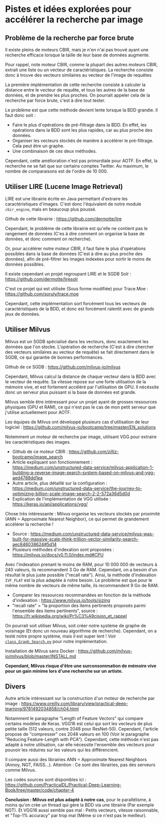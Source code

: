 # Pistes et idées explorées pour accélérer la recherche par image

## Problème de la recherche par force brute

Il existe pleins de moteurs CBIR, mais je n'en n'ai pas trouvé ayant une recherche efficace lorsque la taille de leur base de données augmente.

Pour rappel, note moteur CBIR, comme la plupart des autres moteurs CBIR, extrait une liste ou un vecteur de caractéristiques. La recherche consiste donc à trouve des vecteurs similaires au vecteur de l'image de requêtes

La première implémentation de cette recherche consiste à calculer la distance entre le vecteur de requête, et tous les autres de la base de données, et de prendre les plus proches. On pourrait appeler cela de la recherche par force brute, c'est à dire tout tester.

Le problème est que cette méthode devient lente lorsque la BDD grandie. Il faut donc soit :
- Faire le plus d'opérations de pré-filtrage dans la BDD. En effet, les opérations dans la BDD sont les plus rapides, car au plus proche des données.
- Organiser les vecteurs stockés de manière à accélérer le pré-filtrage. Cela peut être un graphe.
- Une combinaison de ces deux méthodes.

Cependant, cette amélioration n'est pas primordiale pour AOTF. En effet, la recherche ne se fait que sur certains comptes Twitter. Au maximum, le nombre de comparaisons est de l'ordre de 10 000.


## Utiliser LIRE (Lucene Image Retrieval)

LIRE est une librairie écrite en Java permettant d'extraire les caractéristiques d'images. C'est donc l'équivalent de notre module `cbir_engine`, mais en beaucoup plus poussé.

Github de cette librairie : https://github.com/dermotte/lire

Cependant, le problème de cette librairie est qu'elle ne contient pas le rangement de données (C'es à dire comment on organise la base de données, et donc comment on recherche).

Or, pour accélérer notre moteur CBIR, il faut faire le plus d'opérations possibles dans la base de données (C'est à dire au plus proche des données), afin de pré-filtrer les images indexées pour sortir le moins de données possibles.

Il existe cependant un projet regroupant LIRE et le SGDB Solr : https://github.com/dermotte/liresolr

C'est ce projet qui est utilisée (Sous forme modifiée) pour Trace.Moe : https://github.com/soruly/trace.moe

Cependant, cette implémentation sort forcément tous les vecteurs de caractéristiques de la BDD, et donc est forcément ralentit avec de grands jeux de données.


## Utiliser Milvus

Milvus est un SGDB spécialisé dans les vecteurs, donc exactement les données que l'on stocke. L'opération de recherche (C'est à dire chercher des vecteurs similaires au vecteur de requête) se fait directement dans le SGDB, ce qui garantie de bonnes performances.

Github de ce SGDB : https://github.com/milvus-io/milvus

Cependant, Milvus calcul la distance de chaque vecteur dans la BDD avec le vecteur de requête. Sa vitesse repose sur une forte utilisation de la mémoire vive, et est fortement accéléré par l'utilisation de GPU. Il nécéssite donc un serveur plus puissant si la base de données est grande.

Milvus semble être intéressant pour un projet ayant de grosses ressources physiques (GPU et RAM), ce qui n'est pas le cas de mon petit serveur que j'utilise actuellement pour AOTF.

Les équipes de Milvus ont développé plusieurs cas d'utilisation de leur logiciel : https://github.com/milvus-io/bootcamp/tree/master/EN_solutions

Notemment un moteur de recherche par image, utilisant VGG pour extraire les caractéristiques des images.
- Github de ce moteur CBIR : https://github.com/zilliz-bootcamp/image_search
- Article expliquant son fonctionnement : https://medium.com/unstructured-data-service/milvus-application-1-building-a-reverse-image-search-system-based-on-milvus-and-vgg-aed4788dd1ea
- Autre article, plus détaillé sur la configuration : https://medium.com/unstructured-data-service/the-journey-to-optimizing-billion-scale-image-search-2-2-572a36d5d0d
- Explication de l'implémentation de VGG utilisée : https://keras.io/api/applications/vgg/

Chose très intéressante : Milvus organise les vecteurs stockés par proximité (ANN = Approximate Nearest Neighbor), ce qui permet de grandement accélérer la recherche !
- Source : https://medium.com/unstructured-data-service/milvus-was-built-for-massive-scale-think-trillion-vector-similarity-search-aec846038624#5d14
- Plusieurs méthodes d'indexation sont proposées : https://milvus.io/docs/v0.11.0/index.md#CPU

Avec l'indexation prenant le moins de RAM, pour 10 000 000 de vecteurs à 240 valeurs, ils recommandent 3 Go de RAM. Cependant, on a besoin d'un résultat le plus juste possible ("recall rate"). Ainsi, la méthode d'indexation `IVF_FLAT` est la plus adaptée à notre besoin. Le problème est que pour le même nombre de vecteurs de même taille, ils recommandent 9 Go de RAM.
- Comparer les ressources recommandées en fonction de la méthode d'indexation : https://www.milvus.io/tools/sizing
- "recall rate" = "la proportion des items pertinents proposés parmi l'ensemble des items pertinents", source : https://fr.wikipedia.org/wiki/Pr%C3%A9cision_et_rappel

On pourrait soit utiliser Milvus, soit créer notre système de graphe de voisinage (Et donc un nouveau algorithme de recherche).
Cependant, on a testé notre propre système, mais il est super lent ! Voir [`class_Graph_Search.py`](../misc/class_Graph_Search.py) pour notre implémentation.

Installation de Milvus sans Docker : https://github.com/milvus-io/milvus/blob/master/INSTALL.md

**Cependant, Milvus risque d'être une surconsommation de mémoire vive pour un gain minime lors d'une recherche sur un artiste.**


## Divers

Autre article intéressant sur la construction d'un moteur de recherche par image : https://www.oreilly.com/library/view/practical-deep-learning/9781492034858/ch04.html

Notamment le paragraphe "Length of Feature Vectors" qui compare certains modèles de Keras. VGG16 est celui qui sort les vecteurs de plus petite taille (512 valeurs, contre 2048 pour ResNet-50). Cependant, l'article propose de "compresser" ces 2048 valeurs en 100 (Voir le paragraphe "Reducing Feature-Length with PCA"). Cependant, cette méthode n'est pas adapté à notre utilisation, car elle nécessite l'ensemble des vecteurs pour pouvoir les réduires sur les valeurs qui les différencient.

Il compare aussi des librairies ANN = Approximate Nearest Neighbors (Annoy, NGT, FAISS...). Attention : Ce sont des librairies, pas des serveurs comme Milvus.

Les codes sources sont disponibles ici : https://github.com/PracticalDL/Practical-Deep-Learning-Book/tree/master/code/chapter-4

**Conclusion : Milvus est plus adapté à notre cas**, pour le parallélisme, à moins qu'on crée un thread qui gére la BDD via une librairie (Par exemple NGT). Et VGG16 aussi semble pas mal : Petits vecteurs, vitesse raisonnable, et "Top-1% accuracy" par trop mal (Même si ce n'est pas le meilleur).
